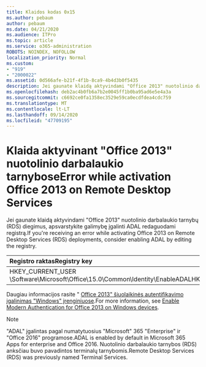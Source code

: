 ```yaml
---
title: Klaidos kodas 0x15
ms.author: pebaum
author: pebaum
ms.date: 04/21/2020
ms.audience: ITPro
ms.topic: article
ms.service: o365-administration
ROBOTS: NOINDEX, NOFOLLOW
localization_priority: Normal
ms.custom:
- "919"
- "2000022"
ms.assetid: 0d566afe-b21f-4f1b-8ca9-4b4d3b0f5435
description: Jei gaunate klaidą aktyvindami "Office 2013" nuotolinio darbalaukio tarnybų (RDS) diegimus, apsvarstykite galimybę įgalinti ADAL redaguodami registrą.
ms.openlocfilehash: deb2ac4b0fb6a7b2e0045ff1b0ba95ad6e5e4a3a
ms.sourcegitcommit: c6692ce0fa1358ec3529e59ca0ecdfdea4cdc759
ms.translationtype: MT
ms.contentlocale: lt-LT
ms.lasthandoff: 09/14/2020
ms.locfileid: "47709195"
---
```

# <a name="error-while-activation-office-2013-on-remote-desktop-services"></a><span data-ttu-id="c064e-103">Klaida aktyvinant "Office 2013" nuotolinio darbalaukio tarnybose</span><span class="sxs-lookup"><span data-stu-id="c064e-103">Error while activation Office 2013 on Remote Desktop Services</span></span>

<span data-ttu-id="c064e-104">Jei gaunate klaidą aktyvindami "Office 2013" nuotolinio darbalaukio tarnybų (RDS) diegimus, apsvarstykite galimybę įgalinti ADAL redaguodami registrą.</span><span class="sxs-lookup"><span data-stu-id="c064e-104">If you're receiving an error while activating Office 2013 on Remote Desktop Services (RDS) deployments, consider enabling ADAL by editing the registry.</span></span>
  
|<span data-ttu-id="c064e-105">**Registro raktas**</span><span class="sxs-lookup"><span data-stu-id="c064e-105">**Registry key**</span></span>|<span data-ttu-id="c064e-106">**Įveskite**</span><span class="sxs-lookup"><span data-stu-id="c064e-106">**Type**</span></span>|<span data-ttu-id="c064e-107">**Reikšmę**</span><span class="sxs-lookup"><span data-stu-id="c064e-107">**Value**</span></span>|
|:-----|:-----|:-----|
|<span data-ttu-id="c064e-108">HKEY_CURRENT_USER \Software\Microsoft\Office\15.0\Common\Identity\EnableADAL</span><span class="sxs-lookup"><span data-stu-id="c064e-108">HKEY_CURRENT_USER\Software\Microsoft\Office\15.0\Common\Identity\EnableADAL</span></span>  <br/> |<span data-ttu-id="c064e-109">REG_DWORD</span><span class="sxs-lookup"><span data-stu-id="c064e-109">REG_DWORD</span></span>  <br/> |<span data-ttu-id="c064e-110">1</span><span class="sxs-lookup"><span data-stu-id="c064e-110">1</span></span>  <br/> |

<span data-ttu-id="c064e-111">Daugiau informacijos rasite " [Office 2013" šiuolaikinės autentifikavimo įgalinimas "Windows" įrenginiuose](https://docs.microsoft.com/microsoft-365/admin/security-and-compliance/enable-modern-authentication).</span><span class="sxs-lookup"><span data-stu-id="c064e-111">For more information, see [Enable Modern Authentication for Office 2013 on Windows devices](https://docs.microsoft.com/microsoft-365/admin/security-and-compliance/enable-modern-authentication).</span></span>
  
> [!NOTE]
>  <span data-ttu-id="c064e-112">"ADAL" įgalintas pagal numatytuosius "Microsoft" 365 "Enterprise" ir "Office 2016" programose.</span><span class="sxs-lookup"><span data-stu-id="c064e-112">ADAL is enabled by default in Microsoft 365 Apps for enterprise and Office 2016.</span></span> <span data-ttu-id="c064e-113">Nuotolinio darbalaukio tarnybos (RDS) anksčiau buvo pavadintos terminalų tarnybomis.</span><span class="sxs-lookup"><span data-stu-id="c064e-113">Remote Desktop Services (RDS) was previously named Terminal Services.</span></span>
  